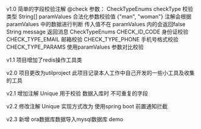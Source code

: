 v1.0
简单的字段校验注解 @check 
参数：
    CheckTypeEnums checkType 校验类型 
    String[] paramValues 合法化参数校验值  {"man", "woman"} 注解会根据 paramValues 中的数据进行判断 传入值不在 paramValues 内的会返回false
    String message  返回消息
CheckTypeEnums
    CHECK_ID_CODE 身份证校验
    CHECK_TYPE_EMAIL 邮箱校验
    CHECK_TYPE_PHONE 手机号格式校验
    CHECK_TYPE_PARAMS 使用paramValues 参数对比校验

v1.1
项目增加了redis操作工具类

v2.0
项目更改为utilproject
此项目记录本人工作中自己开发的一些小工具及收集的工具

v2.1
增加注解 Unique 用于校验 数据入库时 不可重复的字段

v2.2
修改注解 Unique 实现方式改为 使用spring boot 前置通知拦截

v2.3
新增 ora数据库数据导入mysql数据库 demo

